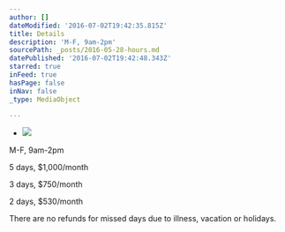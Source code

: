 ```yaml
---
author: []
dateModified: '2016-07-02T19:42:35.815Z'
title: Details
description: 'M-F, 9am-2pm'
sourcePath: _posts/2016-05-28-hours.md
datePublished: '2016-07-02T19:42:48.343Z'
starred: true
inFeed: true
hasPage: false
inNav: false
_type: MediaObject

---
```

* ![                    ](https://the-grid-user-content.s3-us-west-2.amazonaws.com/73647156-fc24-4e8d-b61c-1ea6ac93d473.jpg)

M-F, 9am-2pm

5 days, $1,000/month

3 days, $750/month

2 days, $530/month

There are no refunds for missed days due to illness, vacation or holidays.